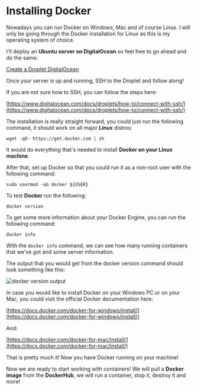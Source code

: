 # Installing Docker

Nowadays you can run Docker on Windows, Mac and of course Linux. I will only be going through the Docker installation for Linux as this is my operating system of choice.

I'll deploy an **Ubuntu server on DigitalOcean** so feel free to go ahead and do the same:

[Create a Droplet DigitalOcean](https://docs.digitalocean.com/products/droplets/how-to/create)

Once your server is up and running, SSH to the Droplet and follow along!

If you are not sure how to SSH, you can follow the steps here:

[https://www.digitalocean.com/docs/droplets/how-to/connect-with-ssh/](https://www.digitalocean.com/docs/droplets/how-to/connect-with-ssh/)

The installation is really straight forward, you could just run the following command, it should work on all major **Linux** distros:

```
wget -qO- https://get.docker.com | sh
```

It would do everything that's needed to install **Docker on your Linux machine**.

After that, set up Docker so that you could run it as a non-root user with the following command:

```
sudo usermod -aG docker ${USER}
```

To test **Docker** run the following:

```
docker version
```

To get some more information about your Docker Engine, you can run the following command:

```
docker info
```

With the `docker info` command, we can see how many running containers that we've got and some server information.

The output that you would get from the docker version command should look something like this:

![docker version output](https://imgur.com/tuGSemS.png)

In case you would like to install Docker on your Windows PC or on your Mac, you could visit the official Docker documentation here:

[https://docs.docker.com/docker-for-windows/install/](https://docs.docker.com/docker-for-windows/install/)

And:

[https://docs.docker.com/docker-for-mac/install/](https://docs.docker.com/docker-for-mac/install/)

That is pretty much it! Now you have Docker running on your machine!

Now we are ready to start working with containers! We will pull a **Docker image** from the **DockerHub**, we will run a container, stop it, destroy it and more!